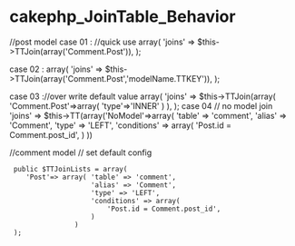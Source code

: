 # cakephp_JoinTable_Behavior
//post model
case 01 : //quick use
            array(
             'joins' => $this->TTJoin(array('Comment.Post')),
             );

case 02 : 
      array(
             'joins' => $this->TTJoin(array('Comment.Post','modelName.TTKEY')),
             );

case 03 ://over write default value
         array(
             'joins' => $this->TTJoin(array(
                            'Comment.Post'=>array(
                                                'type'=>'INNER'
                                                )
                                        ),
             );
case 04 // no model join
        'joins' => $this->TT(array('NoModel'=>array(
                        'table' => 'comment',
                        'alias' => 'Comment',
                        'type' => 'LEFT',
                        'conditions' => array(
                            'Post.id = Comment.post_id',
                        )
                    ))



//comment model
// set default config

     public $TTJoinLists = array(
        'Post'=> array( 'table' => 'comment',
                        'alias' => 'Comment',
                        'type' => 'LEFT',
                        'conditions' => array(
                            'Post.id = Comment.post_id',
                        )
                    )
     );
